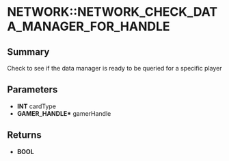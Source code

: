 # NETWORK::NETWORK_CHECK_DATA_MANAGER_FOR_HANDLE

## Summary
Check to see if the data manager is ready to be queried for a specific player

## Parameters
* **INT** cardType
* **GAMER_HANDLE\*** gamerHandle

## Returns
* **BOOL**
